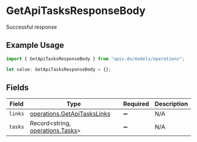 # GetApiTasksResponseBody

Successful response

## Example Usage

```typescript
import { GetApiTasksResponseBody } from "apis.do/models/operations";

let value: GetApiTasksResponseBody = {};
```

## Fields

| Field                                                                      | Type                                                                       | Required                                                                   | Description                                                                |
| -------------------------------------------------------------------------- | -------------------------------------------------------------------------- | -------------------------------------------------------------------------- | -------------------------------------------------------------------------- |
| `links`                                                                    | [operations.GetApiTasksLinks](../../models/operations/getapitaskslinks.md) | :heavy_minus_sign:                                                         | N/A                                                                        |
| `tasks`                                                                    | Record<string, [operations.Tasks](../../models/operations/tasks.md)>       | :heavy_minus_sign:                                                         | N/A                                                                        |